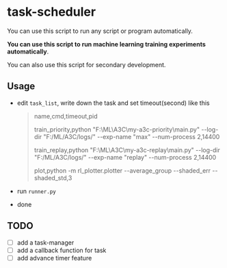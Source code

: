 # task-scheduler

You can use this script to run any script or program automatically.

**You can use this script to run machine learning training experiments automatically**.

You can also use this script for secondary development.

## Usage

- edit  `task_list`, write down the task and set timeout(second) like this

  > name,cmd,timeout,pid
  > 
  > train_priority,python "F:\ML\A3C\my-a3c-priority\main.py" --log-dir "F:/ML/A3C/logs/" --exp-name "max" --num-process 2,14400
  >
  > train_replay,python "F:\ML\A3C\my-a3c-replay\main.py" --log-dir "F:/ML/A3C/logs/" --exp-name "replay" --num-process 2,14400
  >
  > plot,python -m rl_plotter.plotter --average_group --shaded_err --shaded_std,3

 - run `runner.py`

- done



## TODO

- [ ] add a task-manager
- [ ] add a callback function for task
- [ ] add advance timer feature